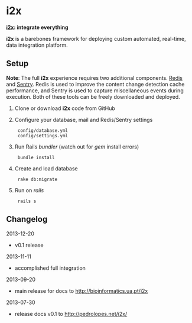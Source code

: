 # i2x

**[i2x](http://bioinformatics.ua.pt/i2x/): integrate everything**

**i2x** is a barebones framework for deploying custom automated, real-time, data integration platform.

## Setup

**Note**: The full **i2x** experience requires two additional components. [Redis](http://redis.io) and [Sentry](http://getsentry.com). Redis is used to improve the content change detection cache performance, and Sentry is used to capture miscellaneous events during execution.  Both of these tools can be freely downloaded and deployed.

1. Clone or download **i2x** code from GitHub

2. Configure your database, mail and Redis/Sentry settings

        config/database.yml
        config/settings.yml

3. Run Rails *bundler* (watch out for *gem* install errors)

        bundle install

4. Create and load database

        rake db:migrate

5. Run on *rails*

        rails s



## Changelog

2013-12-20

* v0.1 release

2013-11-11

* accomplished full integration

2013-09-20

* main release for docs to http://bioinformatics.ua.pt/i2x

2013-07-30

* release docs v0.1 to http://pedrolopes.net/i2x/
